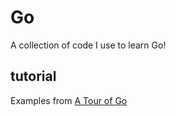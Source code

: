 # Go
A collection of code I use to learn Go!
## tutorial
Examples from [A Tour of Go](https://go.dev/tour)
